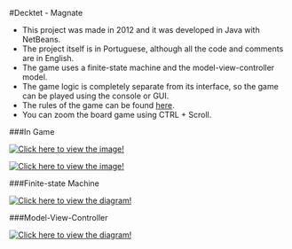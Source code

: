 #Decktet - Magnate

- This project was made in 2012 and it was developed in Java with NetBeans. 
- The project itself is in Portuguese, although all the code and comments are in English.
- The game uses a finite-state machine and the model-view-controller model.
- The game logic is completely separate from its interface, so the game can be played using the console or GUI. 
- The rules of the game can be found [here](http://wiki.decktet.com/game:magnate).
- You can zoom the board game using CTRL + Scroll. 

###In Game

[![Click here to view the image!](http://s17.postimg.org/jemnw2567/Image_2.png)](http://s17.postimg.org/jemnw2567/Image_2.png)

[![Click here to view the image!](http://s16.postimg.org/dhdougfgl/Image_1.png)](http://s16.postimg.org/dhdougfgl/Image_1.png)

###Finite-state Machine

[![Click here to view the diagram!](http://s9.postimg.org/owzivzrun/decktet_magnata_fsm.png)](http://s9.postimg.org/owzivzrun/decktet_magnata_fsm.png)

###Model-View-Controller

[![Click here to view the diagram!](http://s24.postimg.org/wityx4k91/decktet_magnata_mvc.png)](http://s24.postimg.org/wityx4k91/decktet_magnata_mvc.png)